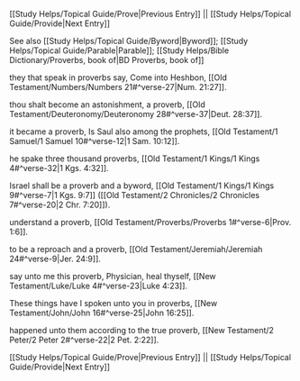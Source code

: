 [[Study Helps/Topical Guide/Prove|Previous Entry]]  ||  [[Study Helps/Topical Guide/Provide|Next Entry]]

 See also [[Study Helps/Topical Guide/Byword|Byword]]; [[Study Helps/Topical Guide/Parable|Parable]]; [[Study Helps/Bible Dictionary/Proverbs, book of|BD Proverbs, book of]]

 they that speak in proverbs say, Come into Heshbon, [[Old Testament/Numbers/Numbers 21#^verse-27|Num. 21:27]].

 thou shalt become an astonishment, a proverb, [[Old Testament/Deuteronomy/Deuteronomy 28#^verse-37|Deut. 28:37]].

 it became a proverb, Is Saul also among the prophets, [[Old Testament/1 Samuel/1 Samuel 10#^verse-12|1 Sam. 10:12]].

 he spake three thousand proverbs, [[Old Testament/1 Kings/1 Kings 4#^verse-32|1 Kgs. 4:32]].

 Israel shall be a proverb and a byword, [[Old Testament/1 Kings/1 Kings 9#^verse-7|1 Kgs. 9:7]] ([[Old Testament/2 Chronicles/2 Chronicles 7#^verse-20|2 Chr. 7:20]]).

 understand a proverb, [[Old Testament/Proverbs/Proverbs 1#^verse-6|Prov. 1:6]].

 to be a reproach and a proverb, [[Old Testament/Jeremiah/Jeremiah 24#^verse-9|Jer. 24:9]].

 say unto me this proverb, Physician, heal thyself, [[New Testament/Luke/Luke 4#^verse-23|Luke 4:23]].

 These things have I spoken unto you in proverbs, [[New Testament/John/John 16#^verse-25|John 16:25]].

 happened unto them according to the true proverb, [[New Testament/2 Peter/2 Peter 2#^verse-22|2 Pet. 2:22]].

[[Study Helps/Topical Guide/Prove|Previous Entry]]  ||  [[Study Helps/Topical Guide/Provide|Next Entry]]